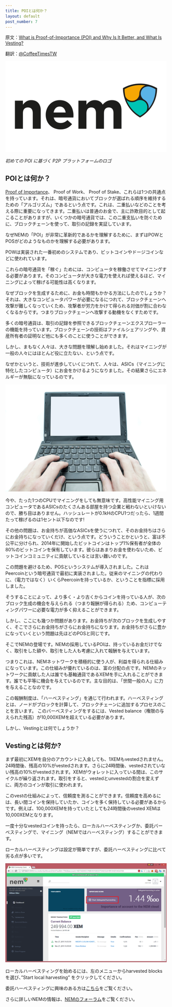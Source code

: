 ```yaml
---
title: POIとは何か？
layout: default
post_number: 7
---
```


原文：[What is Proof-of-Importance (POI) and Why Is It Better, and What Is Vesting?](http://blog.nem.io/what-are-poi-and-vesting/)

翻訳：[<i class="fa fa-twitter" aria-hidden="true"></i>@CoffeeTimesTW](https://twitter.com/CoffeeTimesTW)

<img src="/images/poi0.png" class="img-responsive">

<p class="text-center" style="font-style: italic; font-color: #666665;">初めての POI に基づく P2P プラットフォームのロゴ</p>

## POIとは何か？

[Proof of Importance](http://nem.io/NEM_techRef.pdf#section.7)、 Proof of Work、 Proof of Stake、これらは1つの共通点を持っています。それは、暗号通貨においてブロックが選ばれる順序を維持するための「アルゴリズム」であるという点です。これは、二重払いなどのことを考える際に重要になってきます。二重払いは普通のお金で、主に詐欺目的として起こることがありますが、いくつかの暗号通貨では、この二重支払いを防ぐために、ブロックチェーンを使って、取引の記録を実証しています。

なぜNEMの「POI」が非常に革新的であるかを理解するために、まずはPOWとPOSがどのようなものかを理解する必要があります。

POWは実装された一番初めのシステムであり、ビットコインやドージコインなどに使われています。

これらの暗号通貨を「稼ぐ」ためには、コンピュータを稼働させてマイニングする必要があります。そのコンピュータが大きな電力を使えれば使えるほど、マイニングによって稼げる可能性は高くなります。

なぜブロックを生成するために、お金も時間もかかる方法にしたのでしょうか？それは、大きなコンピュータパワーが必要になるにつれて、ブロックチェーンへ攻撃が難しくなっていくため、攻撃者が労力をかけて得られる対価が割に合わなくなるからです。つまりブロックチェーンへ攻撃する動機をなくすためです。

多くの暗号通貨は、取引の記録を参照できるブロックチェーンエクスプローラーの機能を持っています。ブロックチェーンの技術はファイルシェアリングや、資産所有者の証明など他にも多くのことに使うことができます。

しかし、まもなく人々は、大きな問題を理解し始めました。それはマイニングが一般の人々にはほとんど役に立たない、という点です。

なぜかというと、技術が進歩していくにつれて、人々は、ASICs（マイニングに特化したコンピュータ）にお金をかけるようになりました。その結果さらにエネルギーが無駄になっているのです。

<img src="/images/poi1.jpg" class="img-responsive">

今や、たった1つのCPUでマイニングをしても無意味です。高性能マイニング用コンピュータであるASICsのたくさんある部屋を持つ企業と戦わないといけないので、勝ち目はありません。ハッシュレートが0.1kHのCPU1つだったら、1週間たって稼げるのは1セント以下なのです!

その他の問題は、お金持ちが高価なASICsを使うにつれて、そのお金持ちはさらにお金持ちになっていくだけ、という点です。どういうことかというと、富は不公平に分けられ、2014年に開始したビットコインはトップ1%保有者が全体の80%のビットコインを保有しています。彼らはあまりお金を使わないため、ビットコインコミュニティに貢献しているとは言い難いのです。

この問題を避けるため、POSというシステムが導入されました。これはPeercoinという暗号通貨で最初に実装されました。従来のマイニングの代わりに、（電力ではなく）いくらPeercoinを持っているか、ということを指標に採用しました。

そうすることによって、より多く・より古くからコインを持っている人が、次のブロック生成の機会を与えられる（つまり報酬が得られる）ため、コンピューティングパワーに必要な電力が多く抑えることができます。

しかし、ここにも幾つか問題があります。お金持ちが次のブロックを生成しやすく、そこでさらにお金持ちがさらにお金持ちになります。お金持ちがさらに豊かになっていくという問題は先ほどのPOSと同じです。

そこでNEMの登場です。NEMの採用しているPOIは、持っているお金だけでなく、取引をした額や、取引をした人も考慮に入れて報酬を与えています。

つまりこれは、NEMネットワークを積極的に使う人が、利益を得られる仕組みになっています。この仕組みが優れているのは、富の分配の点です。NEMのネットワークに貢献した人は誰でも基軸通貨であるXEMを手に入れることができます。誰でも平等に機会を与えているのです。主な目的は、「世間一般の人」に力を与えることなのです。

この報酬制度は、「ハーベスティング」を通じて行われます。ハーベスティングとは、ノードがブロックを計算して、ブロックチェーンに追加するプロセスのことを言います。
このバーベスティングをするには、Vested balance（権限の与えられた残高）が10,000XEMを超えている必要があります。

しかし、Vestingとは何でしょうか？

## Vestingとは何か?
まず最初にXEMを自分のアカウントに入金しても、1XEMもvestedされません。24時間後、残高の10%がvestedされます。さらに24時間後、vestedされていない残高の10%がvestedされます。XEMがウォレットに入っている間は、このサイクルが繰り返されます。取引をすると、vestedとunvestedの割合を変えずに、両方のコインが取引に使われます。

このvestの仕組みによって、信頼度を測ることができます。信頼度を高めるには、長い間コインを保持していたか、コインを多く保持している必要があるからです。例えば、100,000XEMを持っていたとしても24時間後のvested XEMは10,000XEMとなります。

一度十分なvestedコインを持ったら、ローカルハーベスティングか、委託バーベスティングで、マイニング（NEMではハーベスティング）することができます。

ローカルハーベスティングは設定が簡単ですが、委託ハーベスティングに比べて劣る点が多いです。

<img src="/images/poi2.png" class="img-responsive">

ローカルハーベスティングを始めるには、左のメニューからharvested blocksを選び、”Start local harvesting” をクリックしてください。

委託ハーベスティングに興味のある方は[こちら](http://blog.nem.io/how-local-and-delegated-harvesting-works/)をご覧ください。

さらに詳しいNEMの情報は、[NEMのフォーラム](https://forum.nem.io/)をご覧ください。
